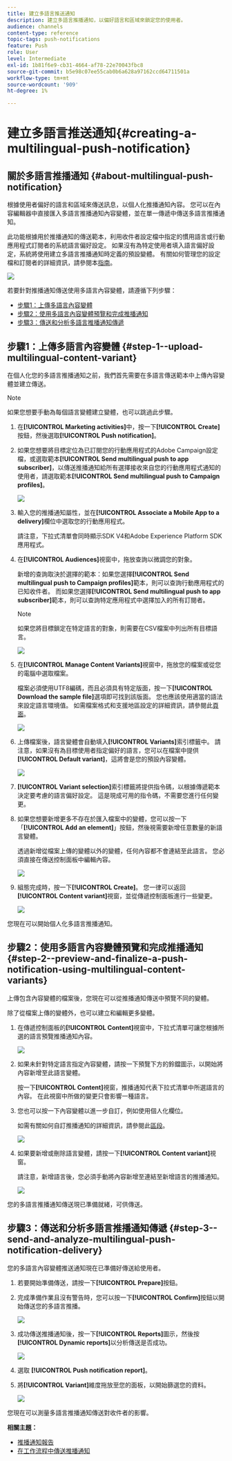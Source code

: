 ```yaml
---
title: 建立多語言推送通知
description: 建立多語言推播通知，以偏好語言和區域來鎖定您的使用者。
audience: channels
content-type: reference
topic-tags: push-notifications
feature: Push
role: User
level: Intermediate
exl-id: 1b81f6e9-cb31-4664-af78-22e70043fbc8
source-git-commit: b5e98c07ee55cab0b6a628a97162ccd64711501a
workflow-type: tm+mt
source-wordcount: '909'
ht-degree: 1%

---
```


# 建立多語言推送通知{#creating-a-multilingual-push-notification}

## 關於多語言推播通知 {#about-multilingual-push-notification}

根據使用者偏好的語言和區域來傳送訊息，以個人化推播通知內容。 您可以在內容編輯器中直接匯入多語言推播通知內容變體，並在單一傳遞中傳送多語言推播通知。

此功能根據用於推播通知的傳送範本，利用收件者設定檔中指定的慣用語言或行動應用程式訂閱者的系統語言偏好設定。 如果沒有為特定使用者填入語言偏好設定，系統將使用建立多語言推播通知時定義的預設變體。 有關如何管理您的設定檔和訂閱者的詳細資訊，請參閱本[指南](../../audiences/using/get-started-profiles-and-audiences.md)。

![](assets/multivariant_push_1.png)

若要針對推播通知傳送使用多語言內容變體，請遵循下列步驟：

* [步驟1：上傳多語言內容變體](#step-1--upload-multilingual-content-variant)
* [步驟2：使用多語言內容變體預覽和完成推播通知](#step-2--preview-and-finalize-a-push-notification-using-multilingual-content-variants)
* [步驟3：傳送和分析多語言推播通知傳遞](#step-3--send-and-analyze-multilingual-push-notification-delivery)

## 步驟1：上傳多語言內容變體 {#step-1--upload-multilingual-content-variant}

在個人化您的多語言推播通知之前，我們首先需要在多語言傳送範本中上傳內容變體並建立傳送。

>[!NOTE]
>
>如果您想要手動為每個語言變體建立變體，也可以跳過此步驟。

1. 在&#x200B;**[!UICONTROL Marketing activities]**&#x200B;中，按一下&#x200B;**[!UICONTROL Create]**&#x200B;按鈕，然後選取&#x200B;**[!UICONTROL Push notification]**。
1. 如果您想要將目標定位為已訂閱您的行動應用程式的Adobe Campaign設定檔，或選取範本&#x200B;**[!UICONTROL Send multilingual push to app subscriber]**，以傳送推播通知給所有選擇接收來自您的行動應用程式通知的使用者，請選取範本&#x200B;**[!UICONTROL Send multilingual push to Campaign profiles]**。

   ![](assets/multivariant_push_2.png)

1. 輸入您的推播通知屬性，並在&#x200B;**[!UICONTROL Associate a Mobile App to a delivery]**&#x200B;欄位中選取您的行動應用程式。

   請注意，下拉式清單會同時顯示SDK V4和Adobe Experience Platform SDK應用程式。

1. 在&#x200B;**[!UICONTROL Audiences]**&#x200B;視窗中，拖放查詢以微調您的對象。

   新增的查詢取決於選擇的範本：如果您選擇&#x200B;**[!UICONTROL Send multilingual push to Campaign profiles]**&#x200B;範本，則可以查詢行動應用程式的已知收件者。 而如果您選擇&#x200B;**[!UICONTROL Send multilingual push to app subscriber]**&#x200B;範本，則可以查詢特定應用程式中選擇加入的所有訂閱者。
   >[!NOTE]
   >
   >如果您將目標鎖定在特定語言的對象，則需要在CSV檔案中列出所有目標語言。

   ![](assets/push_notif_audience.png)

1. 在&#x200B;**[!UICONTROL Manage Content Variants]**&#x200B;視窗中，拖放您的檔案或從您的電腦中選取檔案。

   檔案必須使用UTF8編碼，而且必須具有特定版面，按一下&#x200B;**[!UICONTROL Download the sample file]**&#x200B;選項即可找到該版面。 您也應該使用適當的語法來設定語言環境值。 如需檔案格式和支援地區設定的詳細資訊，請參閱此[頁面](../../channels/using/generating-csv-multilingual-push.md)。

   ![](assets/multivariant_push_4.png)

1. 上傳檔案後，語言變體會自動填入&#x200B;**[!UICONTROL Variants]**&#x200B;索引標籤中。 請注意，如果沒有為目標使用者指定偏好的語言，您可以在檔案中提供&#x200B;**[!UICONTROL Default variant]**，這將會是您的預設內容變體。

   ![](assets/multivariant_push_5.png)

1. **[!UICONTROL Variant selection]**&#x200B;索引標籤將提供指令碼，以根據傳遞範本決定要考慮的語言偏好設定。 這是現成可用的指令碼，不需要您進行任何變更。
1. 如果您想要新增更多不存在於匯入檔案中的變體，您可以按一下「**[!UICONTROL Add an element]**」按鈕，然後視需要新增任意數量的新語言變體。

   透過新增從檔案上傳的變體以外的變體，任何內容都不會連結至此語言。 您必須直接在傳送控制面板中編輯內容。

   ![](assets/multivariant_push_6.png)

1. 組態完成時，按一下&#x200B;**[!UICONTROL Create]**。 您一律可以返回&#x200B;**[!UICONTROL Content variant]**&#x200B;視窗，並從傳遞控制面板進行一些變更。

   ![](assets/multivariant_push_8.png)

您現在可以開始個人化多語言推播通知。

## 步驟2：使用多語言內容變體預覽和完成推播通知 {#step-2--preview-and-finalize-a-push-notification-using-multilingual-content-variants}

上傳包含內容變體的檔案後，您現在可以從推播通知傳送中預覽不同的變體。

除了從檔案上傳的變體外，也可以建立和編輯更多變體。

1. 在傳遞控制面板的&#x200B;**[!UICONTROL Content]**&#x200B;視窗中，下拉式清單可讓您根據所選的語言預覽推播通知內容。

   ![](assets/multivariant_push_7.png)

1. 如果未針對特定語言指定內容變體，請按一下預覽下方的鈴鐺圖示，以開始將內容新增至此語言變體。

   按一下&#x200B;**[!UICONTROL Content]**&#x200B;視窗，推播通知代表下拉式清單中所選語言的內容。 在此視窗中所做的變更只會影響一種語言。

1. 您也可以按一下內容變體以進一步自訂，例如使用個人化欄位。

   如需有關如何自訂推播通知的詳細資訊，請參閱此[區段](../../channels/using/customizing-a-push-notification.md)。

   ![](assets/multivariant_push_9.png)

1. 如果要新增或刪除語言變體，請按一下&#x200B;**[!UICONTROL Content variant]**&#x200B;視窗。

   請注意，新增語言後，您必須手動將內容新增至連結至新增語言的推播通知。

   ![](assets/multivariant_push_10.png)

您的多語言推播通知傳送現已準備就緒，可供傳送。

## 步驟3：傳送和分析多語言推播通知傳遞 {#step-3--send-and-analyze-multilingual-push-notification-delivery}

您的多語言內容變體推送通知現在已準備好傳送給使用者。

1. 若要開始準備傳送，請按一下&#x200B;**[!UICONTROL Prepare]**&#x200B;按鈕。
1. 完成準備作業且沒有警告時，您可以按一下&#x200B;**[!UICONTROL Confirm]**&#x200B;按鈕以開始傳送您的多語言推播。

   ![](assets/multivariant_push_12.png)

1. 成功傳送推播通知後，按一下&#x200B;**[!UICONTROL Reports]**&#x200B;圖示，然後按&#x200B;**[!UICONTROL Dynamic reports]**&#x200B;以分析傳送是否成功。

   ![](assets/multivariant_push_13.png)

1. 選取 **[!UICONTROL Push notification report]**。
1. 將&#x200B;**[!UICONTROL Variant]**&#x200B;維度拖放至您的面板，以開始篩選您的資料。

   ![](assets/multivariant_push_11.png)

您現在可以測量多語言推播通知傳送對收件者的影響。

**相關主題：**

* [推播通知報告](../../reporting/using/push-notification-report.md)
* [在工作流程中傳送推播通知](../../automating/using/push-notification-delivery.md)
